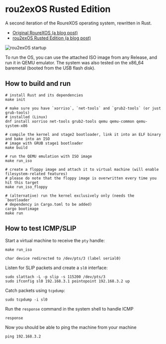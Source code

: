 # rou2exOS Rusted Edition

A second iteration of the RoureXOS operating system, rewritten in Rust.

+ [Original RoureXOS (a blog post)](https://krusty.space/projects/rourexos/)
+ [rou2exOS Rusted Edition (a blog post)](https://blog.vxn.dev/rou2exos-rusted-edition)

![rou2exOS startup](https://blog.vxn.dev/images/posts/rou2exos/cover.webp)

To run the OS, you can use the attached ISO image from any Release, and run it in QEMU emulator. The system was also tested on the x86_64 baremetal (booted from the USB flash disk).

## How to build and run

```shell
# install Rust and its dependencies
make init

# make sure you have `xorriso`, `net-tools` and `grub2-tools` (or just grub-tools) 
# installed (Linux)
dnf install xorriso net-tools grub2-tools qemu qemu-common qemu-system-x86

# compile the kernel and stage2 bootloader, link it into an ELF binary and bake into an ISO
# image with GRUB stage1 bootloader
make build

# run the QEMU emulation with ISO image
make run_iso

# create a floppy image and attach it to virtual machine (will enable filesystem-related features)
# please do note that the floppy image is overwritten every time you hit this target
make run_iso_floppy

# (alternative) run the kernel exclusively only (needs the `bootloader` 
# dependency in Cargo.toml to be added)
cargo bootimage
make run
```

## How to test ICMP/SLIP 

Start a virtual machine to receive the `pty` handle:

```
make run_iso

char device redirected to /dev/pts/3 (label serial0)
```

Listen for SLIP packets and create a `sl0` interface:

```
sudo slattach -L -p slip -s 115200 /dev/pts/3
sudo ifconfig sl0 192.168.3.1 pointopoint 192.168.3.2 up
```

Catch packets using `tcpdump`:

```
sudo tcpdump -i sl0
```

Run the `response` command in the system shell to handle ICMP
```rou2exOS
response
```

Now you should be able to ping the machine from your machine
```
ping 192.168.3.2
```


